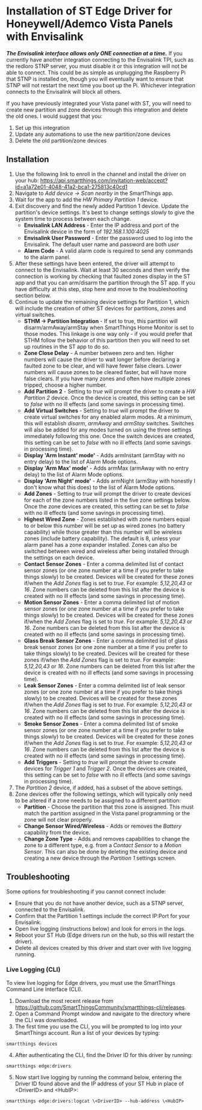 # Installation of ST Edge Driver for Honeywell/Ademco Vista Panels with Envisalink

***The Envisalink interface allows only ONE connection at a time.*** If you currently have another integration connecting to the Envisalink TPI, such as the redloro STNP server, you must disable it or this integration will not be able to connect. This could be as simple as unplugging the Raspberry Pi that STNP is installed on, though you will eventually want to ensure that STNP will not restart the next time you boot up the Pi. Whichever integration connects to the Envisalink will block all others.

If you have previously integrated your Vista panel with ST, you will need to create new partition and zone devices through this integration and delete the old ones. I would suggest that you:

1. Set up this integration
2. Update any automations to use the new partition/zone devices
3. Delete the old partition/zone devices

## Installation

1. Use the following link to enroll in the channel and install the driver on your hub: https://api.smartthings.com/invitation-web/accept?id=a1a72e01-4048-41a2-bca1-275813c40cd1
2. Navigate to *Add device → Scan nearby* in the SmartThings app.
3. Wait for the app to add the *HW Primary Partition 1* device.
4. Exit discovery and find the newly added Partition 1 device. Update the partition's device settings. It's best to change settings slowly to give the system time to process between each change.
   - **Envisalink LAN Address** - Enter the IP address and port of the Envisalink device in the form of *192.168.1.100:4025*
   - **Envisalink User Password** - Enter the password used to log  into the Envisalink. The default user name and password are both *user*
   - **Alarm Code** - A valid alarm code is required to send any commands to the alarm panel.
5. After these settings have been entered, the driver will attempt to connect to the Envisalink. Wait at least 30 seconds and then verify the connection is working by checking that faulted zones display in the ST app and that you can arm/disarm the partition through the ST app. If you have difficulty at this step, stop here and move to the troubleshooting section below.
6. Continue to update the remaining device settings for Partition 1, which will include the creation of other ST devices for partitions, zones and virtual switches.
   - **STHM -> Partition Integration** - If set to true, this partition will disarm/armAway/armStay when SmartThings Home Monitor is set to those modes. This linkage is one way only - if you would prefer that STHM follow the behavior of this partition then you will need to set up routines in the ST app to do so.
   - **Zone Close Delay** - A number between zero and ten. Higher numbers will cause the driver to wait longer before declaring a faulted zone to be clear, and will have fewer false clears. Lower numbers will cause zones to be cleared faster, but will have more false clears. If you have many zones and often have multiple zones tripped, choose a higher number.
   - **Add Partition 2** - Setting to *true* will prompt the driver to create a *HW Partition 2* device. Once the device is created, this setting can be set to *false* with no ill effects (and some savings in processing time).
   - **Add Virtual Switches** - Setting to *true* will prompt the driver to create virtual switches for any enabled alarm modes. At a minimum, this will establish *disarm*, *armAway* and *armStay* switches. Switches will also be added for any modes turned on using the three settings immediately following this one. Once the switch devices are created, this setting can be set to *false* with no ill effects (and some savings in processing time).
   - **Display 'Arm Instant' mode'** - Adds armInstant (armStay with no entry delay) to the list of Alarm Mode options.
   - **Display 'Arm Max' mode'** - Adds armMax (armAway with no entry delay) to the list of Alarm Mode options.
   - **Display 'Arm Night' mode'** - Adds armNight (armStay with honestly I don't know what this does) to the list of Alarm Mode options.
   - **Add Zones** - Setting to *true* will prompt the driver to create devices for each of the zone numbers listed in the five zone settings below. Once the zone devices are created, this setting can be set to *false* with no ill effects (and some savings in processing time).
   - **Highest Wired Zone** - Zones established with zone numbers equal to or below this number will be set up as wired zones (no battery capability) while those greater than this number will be wireless zones (include battery capability). The default is 8, unless your alarm panel has a zone expander installed. Zones can also be switched between wired and wireless after being installed through the settings on each device.
   - **Contact Sensor Zones** - Enter a comma delimited list of contact sensor zones (or one zone number at a time if you prefer to take things slowly) to be created. Devices will be created for these zones if/when the *Add Zones* flag is set to *true*. For example: *5,12,20,43* or *16*. Zone numbers can be deleted from this list after the device is created with no ill effects (and some savings in processing time).
   - **Motion Sensor Zones** - Enter a comma delimited list of motion sensor zones (or one zone number at a time if you prefer to take things slowly) to be created. Devices will be created for these zones if/when the *Add Zones* flag is set to *true*. For example: *5,12,20,43* or *16*. Zone numbers can be deleted from this list after the device is created with no ill effects (and some savings in processing time).
   - **Glass Break Sensor Zones** - Enter a comma delimited list of glass break sensor zones (or one zone number at a time if you prefer to take things slowly) to be created. Devices will be created for these zones if/when the *Add Zones* flag is set to *true*. For example: *5,12,20,43* or *16*. Zone numbers can be deleted from this list after the device is created with no ill effects (and some savings in processing time).
   - **Leak Sensor Zones** - Enter a comma delimited list of leak sensor zones (or one zone number at a time if you prefer to take things slowly) to be created. Devices will be created for these zones if/when the *Add Zones* flag is set to *true*. For example: *5,12,20,43* or *16*. Zone numbers can be deleted from this list after the device is created with no ill effects (and some savings in processing time).
   - **Smoke Sensor Zones** - Enter a comma delimited list of smoke sensor zones (or one zone number at a time if you prefer to take things slowly) to be created. Devices will be created for these zones if/when the *Add Zones* flag is set to *true*. For example: *5,12,20,43* or *16*. Zone numbers can be deleted from this list after the device is created with no ill effects (and some savings in processing time).
   - **Add Triggers** - Setting to *true* will prompt the driver to create devices for *Trigger 1* and *Trigger 2*. Once the devices are created, this setting can be set to *false* with no ill effects (and some savings in processing time).
7. The *Partition 2* device, if added, has a subset of the above settings.
8. Zone devices offer the following settings, which will typically only need to be altered if a zone needs to be assigned to a different partition:
   - **Partition** - Choose the partition that this zone is assigned. This must match the partition assigned in the Vista panel programming or the zone will not clear properly.
   - **Change Sensor Wired/Wireless** - Adds or removes the *Battery* capability from the device.
   - **Change Zone Type** - Adds and removes capabilities to change the zone to a different type, e.g. from a *Contact Sensor* to a *Motion Sensor*. This can also be done by deleting the existing device and creating a new device through the *Partition 1* settings screen.

## Troubleshooting

Some options for troubleshooting if you cannot connect include:

- Ensure that you do not have another device, such as a STNP server, connected to the Envisalink.
- Confirm that the Partition 1 settings include the correct IP:Port for your Envisalink.
- Open live logging (instructions below) and look for errors in the logs.
- Reboot your ST Hub (Edge drivers run on the hub, so this will restart the driver).
- Delete all devices created by this driver and start over with live logging running.

### Live Logging (CLI)

To view live logging for Edge drivers, you must use the SmartThings Command Line Interface (CLI).

1. Download the most recent release from https://github.com/SmartThingsCommunity/smartthings-cli/releases.
2. Open a Command Prompt window and navigate to the directory where the CLI was downloaded.
3. The first time you use the CLI, you will be prompted to log into your SmartThings account. Run a list of your devices by typing:
```
smartthings devices
```
4. After authenticating the CLI, find the Driver ID for this driver by running:
```
smartthings edge:drivers
```
5. Now start live logging by running the command below, entering the Driver ID found above and the IP address of your ST Hub in place of \<DriverID> and \<HubIP>:
```
smartthings edge:drivers:logcat \<DriverID> --hub-address \<HubIP>
```